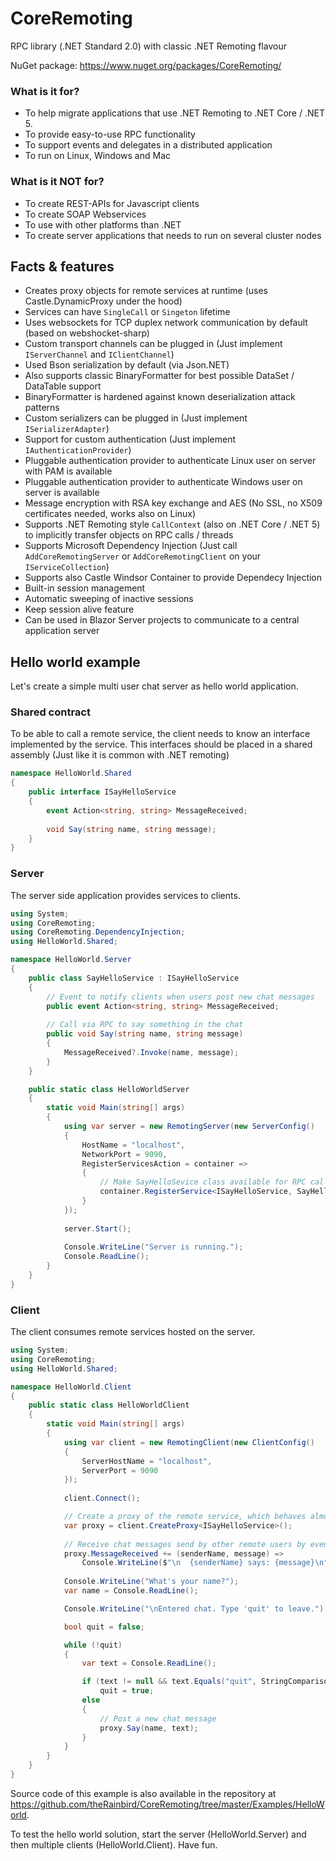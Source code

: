 # CoreRemoting
RPC library (.NET Standard 2.0) with classic .NET Remoting flavour

NuGet package: https://www.nuget.org/packages/CoreRemoting/

### What is it for?
- To help migrate applications that use .NET Remoting to .NET Core / .NET 5.
- To provide easy-to-use RPC functionality
- To support events and delegates in a distributed application
- To run on Linux, Windows and Mac

### What is it NOT for?
- To create REST-APIs for Javascript clients
- To create SOAP Webservices
- To use with other platforms than .NET
- To create server applications that needs to run on several cluster nodes

## Facts & features
- Creates proxy objects for remote services at runtime (uses Castle.DynamicProxy under the hood)
- Services can have `SingleCall` or `Singeton` lifetime
- Uses websockets for TCP duplex network communication by default (based on webshocket-sharp)
- Custom transport channels can be plugged in (Just implement `IServerChannel` and `IClientChannel`)
- Used Bson serialization by default (via Json.NET)
- Also supports classic BinaryFormatter for best possible DataSet / DataTable support
- BinaryFormatter is hardened against known deserialization attack patterns
- Custom serializers can be plugged in (Just implement `ISerializerAdapter`)
- Support for custom authentication (Just implement `IAuthenticationProvider`)
- Pluggable authentication provider to authenticate Linux user on server with PAM is available
- Pluggable authentication provider to authenticate Windows user on server is available
- Message encryption with RSA key exchange and AES (No SSL, no X509 certificates needed, works also on Linux)
- Supports .NET Remoting style `CallContext` (also on .NET Core / .NET 5) to implicitly transfer objects on RPC calls / threads
- Supports Microsoft Dependency Injection (Just call `AddCoreRemotingServer` or `AddCoreRemotingClient` on your `IServiceCollection`)
- Supports also Castle Windsor Container to provide Dependecy Injection
- Built-in session management
- Automatic sweeping of inactive sessions
- Keep session alive feature
- Can be used in Blazor Server projects to communicate to a central application server

## Hello world example 
Let's create a simple multi user chat server as hello world application.

### Shared contract
To be able to call a remote service, the client needs to know an interface implemented by the service.
This interfaces should be placed in a shared assembly (Just like it is common with .NET remoting)

```csharp
namespace HelloWorld.Shared
{
    public interface ISayHelloService
    {
        event Action<string, string> MessageReceived;
        
        void Say(string name, string message);
    }
}
```
### Server
The server side application provides services to clients.

```csharp
using System;
using CoreRemoting;
using CoreRemoting.DependencyInjection;
using HelloWorld.Shared;

namespace HelloWorld.Server
{
    public class SayHelloService : ISayHelloService
    {
        // Event to notify clients when users post new chat messages
        public event Action<string, string> MessageReceived;
        
        // Call via RPC to say something in the chat 
        public void Say(string name, string message)
        {
            MessageReceived?.Invoke(name, message);
        }
    }

    public static class HelloWorldServer
    {
        static void Main(string[] args)
        {
            using var server = new RemotingServer(new ServerConfig()
            {
                HostName = "localhost",
                NetworkPort = 9090,
                RegisterServicesAction = container =>
                {
                    // Make SayHelloSevice class available for RPC calls from clients
                    container.RegisterService<ISayHelloService, SayHelloService>(ServiceLifetime.Singleton);
                }
            });
            
            server.Start();
            
            Console.WriteLine("Server is running.");
            Console.ReadLine();
        }
    }
}
```

### Client
The client consumes remote services hosted on the server.

```csharp
using System;
using CoreRemoting;
using HelloWorld.Shared;

namespace HelloWorld.Client
{
    public static class HelloWorldClient
    {
        static void Main(string[] args)
        {
            using var client = new RemotingClient(new ClientConfig()
            {
                ServerHostName = "localhost",
                ServerPort = 9090
            });
            
            client.Connect();

            // Create a proxy of the remote service, which behaves almost like a regular local object
            var proxy = client.CreateProxy<ISayHelloService>();
            
            // Receive chat messages send by other remote users by event
            proxy.MessageReceived += (senderName, message) => 
                Console.WriteLine($"\n  {senderName} says: {message}\n");
            
            Console.WriteLine("What's your name?");
            var name = Console.ReadLine();

            Console.WriteLine("\nEntered chat. Type 'quit' to leave.");

            bool quit = false;

            while (!quit)
            {
                var text = Console.ReadLine();

                if (text != null && text.Equals("quit", StringComparison.InvariantCultureIgnoreCase))
                    quit = true;
                else
                {
                    // Post a new chat message
                    proxy.Say(name, text);
                }
            }
        }
    }
}
```
Source code of this example is also available in the repository at https://github.com/theRainbird/CoreRemoting/tree/master/Examples/HelloWorld.

To test the hello world solution, start the server (HelloWorld.Server) and then multiple clients (HelloWorld.Client).
Have fun.
